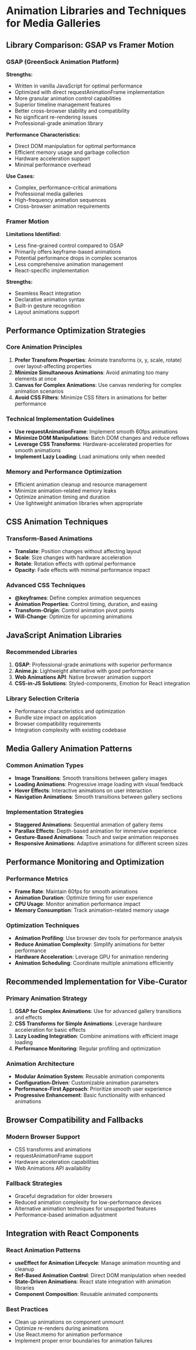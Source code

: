 # Animation Libraries and Techniques for Media Galleries

## Library Comparison: GSAP vs Framer Motion

### GSAP (GreenSock Animation Platform)
**Strengths:**
- Written in vanilla JavaScript for optimal performance
- Optimized with direct requestAnimationFrame implementation
- More granular animation control capabilities
- Superior timeline management features
- Better cross-browser stability and compatibility
- No significant re-rendering issues
- Professional-grade animation library

**Performance Characteristics:**
- Direct DOM manipulation for optimal performance
- Efficient memory usage and garbage collection
- Hardware acceleration support
- Minimal performance overhead

**Use Cases:**
- Complex, performance-critical animations
- Professional media galleries
- High-frequency animation sequences
- Cross-browser animation requirements

### Framer Motion
**Limitations Identified:**
- Less fine-grained control compared to GSAP
- Primarily offers keyframe-based animations
- Potential performance drops in complex scenarios
- Less comprehensive animation management
- React-specific implementation

**Strengths:**
- Seamless React integration
- Declarative animation syntax
- Built-in gesture recognition
- Layout animations support

## Performance Optimization Strategies

### Core Animation Principles
1. **Prefer Transform Properties**: Animate transforms (x, y, scale, rotate) over layout-affecting properties
2. **Minimize Simultaneous Animations**: Avoid animating too many elements at once
3. **Canvas for Complex Animations**: Use canvas rendering for complex animation scenarios
4. **Avoid CSS Filters**: Minimize CSS filters in animations for better performance

### Technical Implementation Guidelines
- **Use requestAnimationFrame**: Implement smooth 60fps animations
- **Minimize DOM Manipulations**: Batch DOM changes and reduce reflows
- **Leverage CSS Transforms**: Hardware-accelerated properties for smooth animations
- **Implement Lazy Loading**: Load animations only when needed

### Memory and Performance Optimization
- Efficient animation cleanup and resource management
- Minimize animation-related memory leaks
- Optimize animation timing and duration
- Use lightweight animation libraries when appropriate

## CSS Animation Techniques

### Transform-Based Animations
- **Translate**: Position changes without affecting layout
- **Scale**: Size changes with hardware acceleration
- **Rotate**: Rotation effects with optimal performance
- **Opacity**: Fade effects with minimal performance impact

### Advanced CSS Techniques
- **@keyframes**: Define complex animation sequences
- **Animation Properties**: Control timing, duration, and easing
- **Transform-Origin**: Control animation pivot points
- **Will-Change**: Optimize for upcoming animations

## JavaScript Animation Libraries

### Recommended Libraries
1. **GSAP**: Professional-grade animations with superior performance
2. **Anime.js**: Lightweight alternative with good performance
3. **Web Animations API**: Native browser animation support
4. **CSS-in-JS Solutions**: Styled-components, Emotion for React integration

### Library Selection Criteria
- Performance characteristics and optimization
- Bundle size impact on application
- Browser compatibility requirements
- Integration complexity with existing codebase

## Media Gallery Animation Patterns

### Common Animation Types
- **Image Transitions**: Smooth transitions between gallery images
- **Loading Animations**: Progressive image loading with visual feedback
- **Hover Effects**: Interactive animations on user interaction
- **Navigation Animations**: Smooth transitions between gallery sections

### Implementation Strategies
- **Staggered Animations**: Sequential animation of gallery items
- **Parallax Effects**: Depth-based animation for immersive experience
- **Gesture-Based Animations**: Touch and swipe animation responses
- **Responsive Animations**: Adaptive animations for different screen sizes

## Performance Monitoring and Optimization

### Performance Metrics
- **Frame Rate**: Maintain 60fps for smooth animations
- **Animation Duration**: Optimize timing for user experience
- **CPU Usage**: Monitor animation performance impact
- **Memory Consumption**: Track animation-related memory usage

### Optimization Techniques
- **Animation Profiling**: Use browser dev tools for performance analysis
- **Reduce Animation Complexity**: Simplify animations for better performance
- **Hardware Acceleration**: Leverage GPU for animation rendering
- **Animation Scheduling**: Coordinate multiple animations efficiently

## Recommended Implementation for Vibe-Curator

### Primary Animation Strategy
1. **GSAP for Complex Animations**: Use for advanced gallery transitions and effects
2. **CSS Transforms for Simple Animations**: Leverage hardware acceleration for basic effects
3. **Lazy Loading Integration**: Combine animations with efficient image loading
4. **Performance Monitoring**: Regular profiling and optimization

### Animation Architecture
- **Modular Animation System**: Reusable animation components
- **Configuration-Driven**: Customizable animation parameters
- **Performance-First Approach**: Prioritize smooth user experience
- **Progressive Enhancement**: Basic functionality with enhanced animations

## Browser Compatibility and Fallbacks

### Modern Browser Support
- CSS transforms and animations
- requestAnimationFrame support
- Hardware acceleration capabilities
- Web Animations API availability

### Fallback Strategies
- Graceful degradation for older browsers
- Reduced animation complexity for low-performance devices
- Alternative animation techniques for unsupported features
- Performance-based animation adjustment

## Integration with React Components

### React Animation Patterns
- **useEffect for Animation Lifecycle**: Manage animation mounting and cleanup
- **Ref-Based Animation Control**: Direct DOM manipulation when needed
- **State-Driven Animations**: React state integration with animation libraries
- **Component Composition**: Reusable animated components

### Best Practices
- Clean up animations on component unmount
- Optimize re-renders during animations
- Use React.memo for animation performance
- Implement proper error boundaries for animation failures
